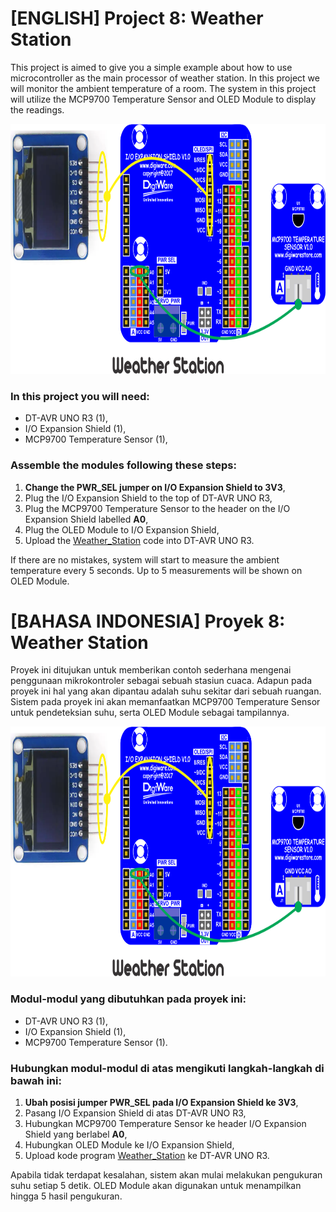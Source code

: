 # [ENGLISH] Project 8: Weather Station
This project is aimed to give you a simple example about how to use microcontroller as the main processor of weather station. In this project we will monitor the ambient temperature of a room. The system in this project will utilize the MCP9700 Temperature Sensor and OLED Module to display the readings.

<img src="/images/Weather_Station.png" height="400">

### In this project you will need:
* DT-AVR UNO R3 (1),
* I/O Expansion Shield (1),
* MCP9700 Temperature Sensor (1),

### Assemble the modules following these steps:
1. **Change the PWR_SEL jumper on I/O Expansion Shield to 3V3**,
2. Plug the I/O Expansion Shield to the top of DT-AVR UNO R3,
3. Plug the MCP9700 Temperature Sensor to the header on the I/O Expansion Shield labelled **A0**,
4. Plug the OLED Module to I/O Expansion Shield,
5. Upload the [Weather_Station](/08_Weather_Station/Weather_Station) code into DT-AVR UNO R3.

If there are no mistakes, system will start to measure the ambient temperature every 5 seconds. Up to 5 measurements will be shown on OLED Module.

# [BAHASA INDONESIA] Proyek 8: Weather Station
Proyek ini ditujukan untuk memberikan contoh sederhana mengenai penggunaan mikrokontroler sebagai sebuah stasiun cuaca. Adapun pada proyek ini hal yang akan dipantau adalah suhu sekitar dari sebuah ruangan. Sistem pada proyek ini akan memanfaatkan MCP9700 Temperature Sensor untuk pendeteksian suhu, serta OLED Module sebagai tampilannya.

<img src="/images/Weather_Station.png" height="400">

### Modul-modul yang dibutuhkan pada proyek ini:
* DT-AVR UNO R3 (1),
* I/O Expansion Shield (1),
* MCP9700 Temperature Sensor (1).

### Hubungkan modul-modul di atas mengikuti langkah-langkah di bawah ini:
1. **Ubah posisi jumper PWR_SEL pada I/O Expansion Shield ke 3V3**,
2. Pasang I/O Expansion Shield di atas DT-AVR UNO R3,
3. Hubungkan MCP9700 Temperature Sensor ke header I/O Expansion Shield yang berlabel **A0**,
4. Hubungkan OLED Module ke I/O Expansion Shield,
5. Upload kode program [Weather_Station](/08_Weather_Station/Weather_Station) ke DT-AVR UNO R3.

Apabila tidak terdapat kesalahan, sistem akan mulai melakukan pengukuran suhu setiap 5 detik. OLED Module akan digunakan untuk menampilkan hingga 5 hasil pengukuran.
